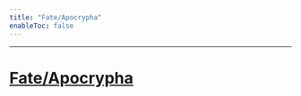 ```yaml
---
title: "Fate/Apocrypha"
enableToc: false
---
```

***

# <a href="https://anilist.co/anime/98035/FateApocrypha/" target="_blank" rel="noopener"><span>Fate/Apocrypha</span> </a>


